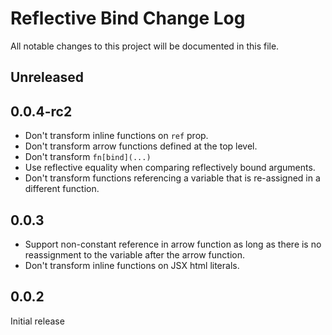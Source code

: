 # Reflective Bind Change Log

All notable changes to this project will be documented in this file.

## Unreleased

## 0.0.4-rc2

* Don't transform inline functions on `ref` prop.
* Don't transform arrow functions defined at the top level.
* Don't transform `fn[bind](...)`
* Use reflective equality when comparing reflectively bound arguments.
* Don't transform functions referencing a variable that is re-assigned in a
  different function.

## 0.0.3

* Support non-constant reference in arrow function as long as there is no
  reassignment to the variable after the arrow function.
* Don't transform inline functions on JSX html literals.

## 0.0.2

Initial release
